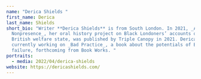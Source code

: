 ```yaml
---
name: "Derica Shields "
first_name: Derica
last_name: Shields
short_bio: "Writer **Derica Shields** is from South London. In 2021, _A Heavy
  Nonpresence_, her oral history project on Black Londoners’ accounts of the
  British welfare state, was published by Triple Canopy in 2021. Derica is
  currently working on _Bad Practice_, a book about the potentials of Black
  failure, forthcoming from Book Works. "
portraits:
  - media: 2022/04/derica-shields
website: https://dericashields.com/
---
```

